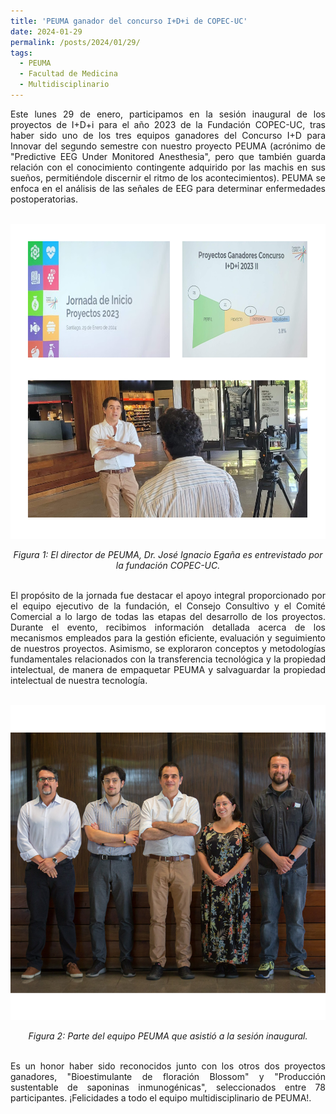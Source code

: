 ```yaml
---
title: 'PEUMA ganador del concurso I+D+i de COPEC-UC'
date: 2024-01-29
permalink: /posts/2024/01/29/
tags:
  - PEUMA
  - Facultad de Medicina
  - Multidisciplinario
---
```

<div style="text-align: justify;">Este lunes 29 de enero, participamos en la sesión inaugural de los proyectos de I+D+i para el año 2023 de la Fundación COPEC-UC, tras haber sido uno de los tres equipos ganadores del Concurso I+D para Innovar del segundo semestre con nuestro proyecto PEUMA (acrónimo de "Predictive EEG Under Monitored Anesthesia", pero que también guarda relación con el conocimiento contingente adquirido por las machis en sus sueños, permitiéndole discernir el ritmo de los acontecimientos). PEUMA se enfoca en el análisis de las señales de EEG para determinar enfermedades postoperatorias.</div>


<br>
<p align="center">
  <p align="center">
  <img src="/files/PEUMA.png" alt=" PEUMA Destacado entre los Ganadores del Concurso COPEC-UC.">
</p>
<p align="center">
  <em>Figura 1: El director de PEUMA, Dr. José Ignacio Egaña es entrevistado por la fundación COPEC-UC.</em>
</p>
<br>
<div style="text-align: justify;">El propósito de la jornada fue destacar el apoyo integral proporcionado por el equipo ejecutivo de la fundación, el Consejo Consultivo y el Comité Comercial a lo largo de todas las etapas del desarrollo de los proyectos. Durante el evento, recibimos información detallada acerca de los mecanismos empleados para la gestión eficiente, evaluación y seguimiento de nuestros proyectos. Asimismo, se exploraron conceptos y metodologías fundamentales relacionados con la transferencia tecnológica y la propiedad intelectual, de manera de empaquetar PEUMA y salvaguardar la propiedad intelectual de nuestra tecnología.</div>
<br>
<p align="center">
  <p align="center">
  <img src="/files/PEUMA2.png" alt="Equipo PEUMA">
</p>
<p align="center">
  <em>Figura 2: Parte del equipo PEUMA que asistió a la sesión inaugural.</em>
</p>
<br>
<div style="text-align: justify;">Es un honor haber sido reconocidos junto con los otros dos proyectos ganadores, "Bioestimulante de floración Blossom" y "Producción sustentable de saponinas inmunogénicas", seleccionados entre 78 participantes. ¡Felicidades a todo el equipo multidisciplinario de PEUMA!.</div>
